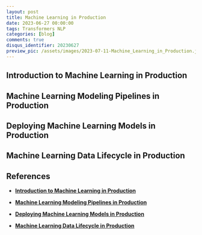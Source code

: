 ```yaml
---
layout: post
title: Machine Learning in Production
date: 2023-06-27 00:00:00
tags: Transformers NLP
categories: [blog]
comments: true
disqus_identifier: 20230627
preview_pic: /assets/images/2023-07-11-Machine_Learning_in_Production.jpg
---
```



## __Introduction to Machine Learning in Production__



## __Machine Learning Modeling Pipelines in Production__



## __Deploying Machine Learning Models in Production__



## __Machine Learning Data Lifecycle in Production__



## __References__


- __[Introduction to Machine Learning in Production](https://www.coursera.org/learn/introduction-to-machine-learning-in-production)__

- __[Machine Learning Modeling Pipelines in Production](https://www.coursera.org/learn/machine-learning-modeling-pipelines-in-production)__

- __[Deploying Machine Learning Models in Production](https://www.coursera.org/learn/deploying-machine-learning-models-in-production)__

- __[Machine Learning Data Lifecycle in Production](https://www.coursera.org/learn/machine-learning-data-lifecycle-in-production)__